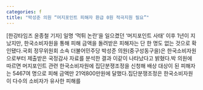 ```yaml
---
categories: f
title: "박성준 의원 “머지포인트 피해자 환급 0원 적극지원 필요”"
---
```

[한강타임즈 윤종철 기자] 일명 ‘먹튀 논란’을 일으켰던 ‘머지포인트 사태’ 이후 1년이 지났지만, 한국소비자원을 통해 피해 금액을 돌려받은 피해자는 단 한 명도 없는 것으로 확인됐다.국회 정무위원회 소속 더불어민주당 박성준 의원(중구성동구을)은 한국소비자원으로부터 제출받은 국정감사 자료를 분석한 결과 이같이 나타났다고 밝혔다.박 의원에 따르면 머지포인트 관련 한국소비자원에 집단분쟁조정을 신청해 배상 대상이 된 피해자는 5467여 명으로 피해 금액만 21억800만원에 달했다.집단분쟁조정은 한국소비자원이 다수의 소비자가 유사한 피해를